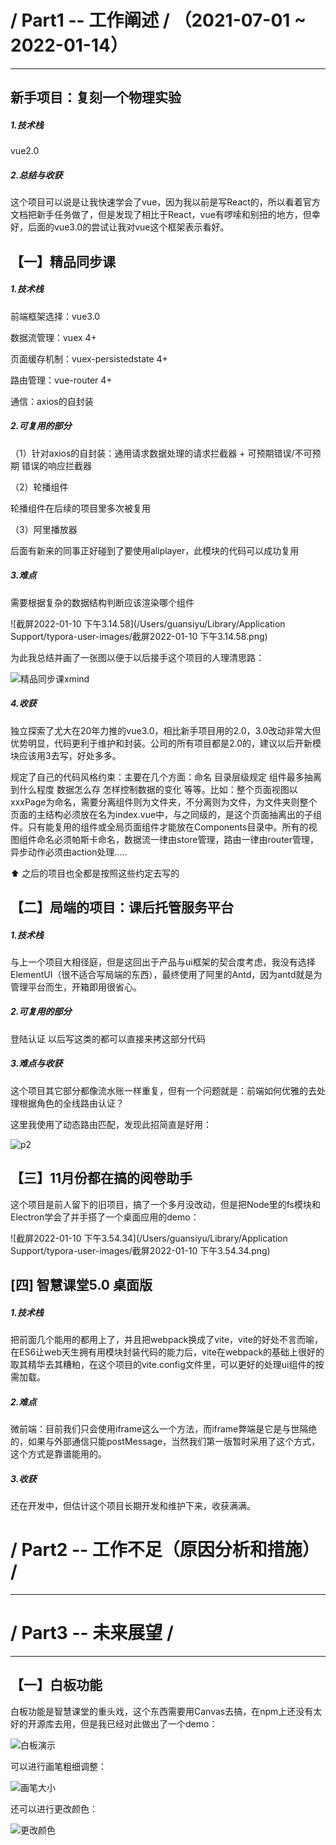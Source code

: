 # / Part1 -- 工作阐述 / （2021-07-01 ~ 2022-01-14）

------

## 新手项目：复刻一个物理实验

##### 1.技术栈

vue2.0

##### 2.总结与收获

这个项目可以说是让我快速学会了vue，因为我以前是写React的，所以看着官方文档把新手任务做了，但是发现了相比于React，vue有啰嗦和别扭的地方，但幸好，后面的vue3.0的尝试让我对vue这个框架表示看好。



## 【一】精品同步课

##### 1.技术栈

前端框架选择：vue3.0

数据流管理：vuex 4+

页面缓存机制：vuex-persistedstate 4+

路由管理：vue-router 4+

通信：axios的自封装

##### 2.可复用的部分

（1）针对axios的自封装：通用请求数据处理的请求拦截器 + 可预期错误/不可预期 错误的响应拦截器

（2）轮播组件

轮播组件在后续的项目里多次被复用

（3）阿里播放器

后面有新来的同事正好碰到了要使用aliplayer，此模块的代码可以成功复用

##### 3.难点

需要根据复杂的数据结构判断应该渲染哪个组件

![截屏2022-01-10 下午3.14.58](/Users/guansiyu/Library/Application Support/typora-user-images/截屏2022-01-10 下午3.14.58.png)


为此我总结并画了一张图以便于以后接手这个项目的人理清思路：

![精品同步课xmind](/Users/guansiyu/Documents/精品同步课xmind.png)




##### 4.收获

独立探索了尤大在20年力推的vue3.0，相比新手项目用的2.0，3.0改动非常大但优势明显，代码更利于维护和封装。公司的所有项目都是2.0的，建议以后开新模块应该用3去写，好处多多。

规定了自己的代码风格约束：主要在几个方面：命名 目录层级规定 组件最多抽离到什么程度  数据怎么存 怎样控制数据的变化 等等。比如：整个页面视图以xxxPage为命名，需要分离组件则为文件夹，不分离则为文件，为文件夹则整个页面的主结构必须放在名为index.vue中，与之同级的，是这个页面抽离出的子组件。只有能复用的组件或全局页面组件才能放在Components目录中。所有的视图组件命名必须帕斯卡命名，数据流一律由store管理，路由一律由router管理，异步动作必须由action处理.....

⬆️ 之后的项目也全都是按照这些约定去写的



## 【二】局端的项目：课后托管服务平台

##### 1.技术栈

与上一个项目大相径庭，但是这回出于产品与ui框架的契合度考虑，我没有选择ElementUI（很不适合写局端的东西），最终使用了阿里的Antd，因为antd就是为管理平台而生，开箱即用很省心。

##### 2.可复用的部分

登陆认证 以后写这类的都可以直接来拷这部分代码

##### 3.难点与收获

这个项目其它部分都像流水账一样重复，但有一个问题就是：前端如何优雅的去处理根据角色的全线路由认证？

这里我使用了动态路由匹配，发现此招简直是好用：


![p2](/Users/guansiyu/Documents/ebag-workplace/2021-work-report/p2.png)






## 【三】11月份都在搞的阅卷助手

这个项目是前人留下的旧项目，搞了一个多月没改动，但是把Node里的fs模块和Electron学会了并手搭了一个桌面应用的demo：


![截屏2022-01-10 下午3.54.34](/Users/guansiyu/Library/Application Support/typora-user-images/截屏2022-01-10 下午3.54.34.png)





## [四] 智慧课堂5.0 桌面版

##### 1.技术栈

把前面几个能用的都用上了，并且把webpack换成了vite，vite的好处不言而喻，在ES6让web天生拥有用模块封装代码的能力后，vite在webpack的基础上很好的取其精华去其糟粕，在这个项目的vite.config文件里，可以更好的处理ui组件的按需加载。

##### 2.难点

微前端：目前我们只会使用iframe这么一个方法，而iframe弊端是它是与世隔绝的，如果与外部通信只能postMessage，当然我们第一版暂时采用了这个方式，这个方式是靠谱能用的。

##### 3.收获

还在开发中，但估计这个项目长期开发和维护下来，收获满满。



# / Part2 -- 工作不足（原因分析和措施） / 

------

## 

# / Part3 -- 未来展望 / 

------

## 【一】白板功能

白板功能是智慧课堂的重头戏，这个东西需要用Canvas去搞，在npm上还没有太好的开源库去用，但是我已经对此做出了一个demo：


![白板演示](/Users/guansiyu/Desktop/白板演示.gif)

可以进行画笔粗细调整：

 ![画笔大小](/Users/guansiyu/Desktop/画笔大小.gif)



还可以进行更改颜色：


![更改颜色](/Users/guansiyu/Desktop/更改颜色.gif)